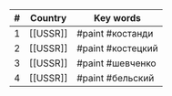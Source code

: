 | #   | Country  | Key words         |
| --- | -------- | ----------------- |
| 1   | [[USSR]] | #paint #костанди  |
| 2   | [[USSR]] | #paint #костецкий |
| 3   | [[USSR]] | #paint #шевченко  |
| 4   | [[USSR]] | #paint #бельский  |
